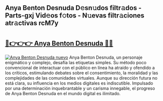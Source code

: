 ## Anya Benton Desnuda D𝚎sn𝚞dos filtr𝚊dos - Parts-gxj Vid𝚎os f𝚘tos - N𝚞evas filtr𝚊ciones atr𝚊ctivas rcM7y

# <h2><a href="http://mb0cuu.tromn.icu/?c=Anya+Benton+Desnuda">🔗👉👉👉 Anya Benton Desnuda 🔗🔗</a></h2>

[![Anya Benton Desnuda nuevo](https://i.imgur.com/pEAQMta.gif)](http://mb0cuu.tromn.icu/?c=Anya+Benton+Desnuda)
Anya Benton Desnuda, un personaje enigmático y complejo, desafía las etiquetas simples. Su método poco convencional de interactuar con el público en línea ha atraído y ofendido a los críticos, estimulando debates sobre el consentimiento, la moralidad y las complejidades de las comunidades virtuales. Aunque su dirección futura no está clara, su influencia en los medios digitales es indiscutible. Impulsado por una determinación inquebrantable y un carisma innegable, el progreso de Anya Benton Desnuda en el mundo digital es ilimitado.
